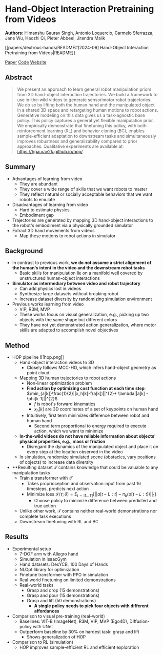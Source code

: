 # Hand-Object Interaction Pretraining from Videos

**Authors**: Himanshu Gaurav Singh, Antonio Loquercio, Carmelo Sferrazza, Jane Wu, Haozhi Qi, Pieter Abbeel, Jitendra Malik

[[papers/dextrous-hands/README#[2024-09] Hand-Object Interaction Pretraining from Videos|README]]

[Paper](http://arxiv.org/abs/2409.08273)
[Code](https://github.com/hgaurav2k/hop)
[Website](https://hgaurav2k.github.io/hop/)

## Abstract

> We present an approach to learn general robot manipulation priors from 3D hand-object interaction trajectories. We build a framework to use in-the-wild videos to generate sensorimotor robot trajectories. We do so by lifting both the human hand and the manipulated object in a shared 3D space and retargeting human motions to robot actions. Generative modeling on this data gives us a task-agnostic base policy. This policy captures a general yet flexible manipulation prior. We empirically demonstrate that finetuning this policy, with both reinforcement learning (RL) and behavior cloning (BC), enables sample-efficient adaptation to downstream tasks and simultaneously improves robustness and generalizability compared to prior approaches. Qualitative experiments are available at: <https://hgaurav2k.github.io/hop/>.

## Summary

- Advantages of learning from video
    - They are abundant
    - They cover a wide range of skills that we want robots to master
    - They reflect natural or socially acceptable behaviors that we want robots to emulate
- Disadvantages of learning from video
    - Hard to estimate physics
    - Embodiment gap
- Trajectories are generated by mapping 3D hand-object interactions to the robot's embodiment via a physically grounded simulator
- Extract 3D hand movements from videos
    - Map these motions to robot actions in simulator

## Background

- In contrast to previous work, **we do not assume a strict alignment of the human's intent in the video and the downstream robot tasks**
    - Basic skills for manipulation lie on a manifold well covered by unstructured human-object interactions
- **Simulator as intermediary between video and robot trajectory**
    - Can add physics lost in videos
    - Synthesize large datasets without breaking robot
    - Increase dataset diversity by randomizing simulation environment
- Previous works learning from video
    - VIP, R3M, MVP
    - These works focus on visual generalization, e.g., picking up two objects with the same shape but different colors
    - They have not yet demonstrated action generalization, where motor skills are adapted to accomplish novel objectives

## Method

- HOP pipeline ![[hop.png]]
    - Hand-object interaction videos to 3D
        - Closely follows MCC-HO, which infers hand-object geometry as point cloud
    - Mapping 3D human trajectories to robot actions
        - Non-linear optimization problem
        - **Find action by optimizing cost function at each time step**: $\min_{a[k]}\frac{1}{2}||x_h[k]-f(a[k])||^{2}+ \lambda||a[k] - \phi[k-1]||^{2}$
            - $f$ is robot's forward kinematics
            - $x_h[k]$ are 3D coordinates of a set of keypoints on human hand
        - Intuitively, first term minimizes difference between robot and human hand
            - Second term proportional to energy required to execute action, which we want to minimize
    - **In-the-wild videos do not have reliable information about objects' physical properties, e.g., mass or friction**
        - Disregard the dynamics of the manipulated object and place it on every step at the location observed in the video
    - In simulation, randomize simulated scene (obstacles, vary positions of objects) to increase data diversity
- **Resulting dataset $\mathcal{T}$ contains knowledge that could be valuable to any manipulation tasks
    - Train a transformer with $\mathcal{T}$
        - Takes proprioception and observation input from past 16 timesteps, predicts next action
        - Minimize loss $\mathcal{L}(\tau;\theta) = E_{t\sim[1\dots T]}\left [||a[t-L:t] - \pi_b(o[t-L:t])||_1\right]$
            - Choose policy to minimize difference between predicted and true action
    - Unlike other work, $\mathcal{T}$ contains neither real-world demonstrations nor complete task executions
    - Downstream finetuning with RL and BC

## Results

- Experimental setup
    - 7-DOF arm with Allegro hand
    - Simulation in IsaacGym
    - Hand datasets: DexYCB, 100 Days of Hands
    - NLOpt library for optimization
    - Finetune transformer with PPO in simulation
    - Real world finetuning on limited demonstrations
    - Real-world tasks
        - Grasp and drop (15 demonstrations)
        - Grasp and pour (15 demonstrations)
        - Grasp and lift (50 demonstrations)
            - **A single policy needs to pick four objects with different affordances**
- Comparison to visual pre-training (real-world)
    - Baselines: VIT-B (ImageNet), R3M, VIP, MVP (Ego4D), Diffusion-policy with UNet
    - Outperform baseline by 30% on hardest task: grasp and lift
        - Shows generalization of HOP
- Comparison to RL (simulation)
    - HOP improves sample-efficient RL and efficient exploration
